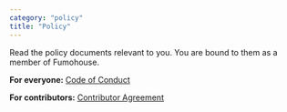 ```yaml
---
category: "policy"
title: "Policy"
---
```


Read the policy documents relevant to you.
You are bound to them as a member of Fumohouse.

**For everyone:** [Code of Conduct](/policy/code)

**For contributors:** [Contributor Agreement](/policy/contributors)